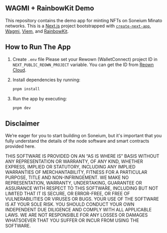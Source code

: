 ## WAGMI + RainbowKit Demo

This repository contains the demo app for minting NFTs on Soneium Minato networks.
This is a [Next.js](https://nextjs.org) project bootstrapped with [`create-next-app`](https://nextjs.org/docs/app/api-reference/cli/create-next-app), [Wagmi](https://wagmi.sh/), [Viem](https://viem.sh/), and [RainbowKit](https://www.rainbowkit.com/).

## How to Run The App

1. Create `.env` file
   Please set your Rewown (WalletConnect) project ID in `NEXT_PUBLIC_REOWN_PROJECT` variable. You can get the ID from [Reown Cloud]("https://cloud.reown.com/sign-in").

2. Install dependencies by running:
   ```sh
   pnpm install
   ```
3. Run the app by executing:
   ```sh
   pnpm dev
   ```

## Disclaimer

We’re eager for you to start building on Soneium, but it's important that you fully understand the details of the node software and smart contracts provided here.

THIS SOFTWARE IS PROVIDED ON AN “AS IS WHERE IS” BASIS WITHOUT ANY REPRESENTATION OR WARRANTY, OF ANY KIND, WHETHER EXPRESS, IMPLIED OR STATUTORY, INCLUDING ANY IMPLIED WARRANTIES OF MERCHANTABILITY, FITNESS FOR A PARTICULAR PURPOSE, TITLE AND NON-INFRINGEMENT. WE MAKE NO REPRESENTATION, WARRANTY, UNDERTAKING, GUARANTEE OR ASSURANCE WITH RESPECT TO THIS SOFTWARE, INCLUDING BUT NOT LIMITED THAT IT IS SECURE, OR ERROR-FREE, OR FREE OF VULNERABILITIES OR VIRUSES OR BUGS.
YOUR USE OF THE SOFTWARE IS AT YOUR SOLE RISK. YOU SHOULD CONDUCT YOUR OWN INDEPENDENT DUE DILIGENCE AND COMPLY WITH ALL APPLICABLE LAWS. WE ARE NOT RESPONSIBLE FOR ANY LOSSES OR DAMAGES WHATSOEVER THAT YOU SUFFER OR INCUR FROM USING THE SOFTWARE.
